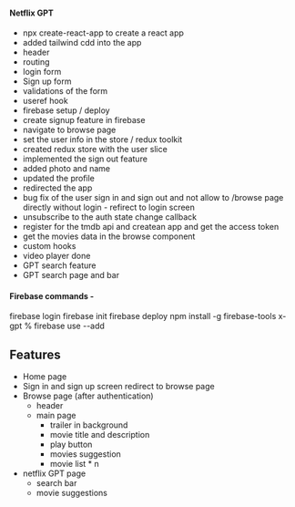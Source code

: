 #### Netflix GPT 
- npx create-react-app to create a react app 
- added tailwind cdd into the app 
- header 
- routing
- login form 
- Sign up form 
- validations of the form 
- useref hook 
- firebase setup / deploy 
- create signup feature in firebase 
- navigate to browse page 
- set the user info in the store / redux toolkit 
- created redux store with the user slice 
- implemented the sign out feature 
- added photo and name 
- updated the profile 
- redirected the app 
- bug fix of the user sign in and sign out and not allow to /browse page directly without login - refirect to login screen 
- unsubscribe to the auth state change callback 
- register for the tmdb api and createan app and get the access token 
- get the movies data in the browse component 
- custom hooks
- video player done 
- GPT search feature 
- GPT search page and bar 

#### Firebase commands - 

firebase login
firebase init
firebase deploy
npm install -g firebase-tools
x-gpt % firebase use --add



## Features 
- Home page 
- Sign in and sign up screen redirect to browse page 
- Browse page (after authentication)
    - header 
    - main page
        - trailer in background 
        - movie title and description 
        - play button 
        - movies suggestion 
        - movie list * n
- netflix GPT page 
    - search bar 
    - movie suggestions         